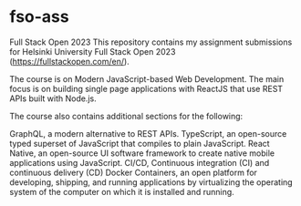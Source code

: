 # fso-ass

Full Stack Open 2023
This repository contains my assignment submissions for Helsinki University Full Stack Open 2023 (https://fullstackopen.com/en/).

The course is on Modern JavaScript-based Web Development. The main focus is on building single page applications with ReactJS that use REST APIs built with Node.js.

The course also contains additional sections for the following:

GraphQL, a modern alternative to REST APIs.
TypeScript, an open-source typed superset of JavaScript that compiles to plain JavaScript.
React Native, an open-source UI software framework to create native mobile applications using JavaScript.
CI/CD, Continuous integration (CI) and continuous delivery (CD)
Docker Containers, an open platform for developing, shipping, and running applications by virtualizing the operating system of the computer on which it is installed and running.
